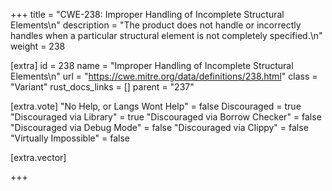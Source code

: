 +++
title = "CWE-238: Improper Handling of Incomplete Structural Elements\n"
description = "The product does not handle or incorrectly handles when a particular structural element is not completely specified.\n"
weight = 238

[extra]
id = 238
name = "Improper Handling of Incomplete Structural Elements\n"
url = "https://cwe.mitre.org/data/definitions/238.html"
class = "Variant"
rust_docs_links = []
parent = "237"

[extra.vote]
"No Help, or Langs Wont Help" = false
Discouraged = true
"Discouraged via Library" = true
"Discouraged via Borrow Checker" = false
"Discouraged via Debug Mode" = false
"Discouraged via Clippy" = false
"Virtually Impossible" = false

[extra.vector]

+++